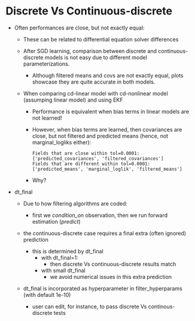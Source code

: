 # Discrete Vs Continuous-discrete

- Often performances are close, but not exactly equal:
    - These can be related to differential equation solver differences

    - After SGD learning, comparison between discrete and continuous-discrete models is not easy due to different model parameterizations.
        - Although filtered means and covs are not exactly equal, plots showcase they are quite accurate in both models.
        
    - When comparing cd-linear model with cd-nonlinear model (assumping linear model) and using EKF
        - Performance is equivalent when bias terms in linear models are not learned!
        - However, when bias terms are learned, then covariances are close, but not filtered and predicted means (hence, not marginal_logliks either):
            
            ```
            Fields that are close within tol=0.0001: ['predicted_covariances', 'filtered_covariances']            
            Fields that are different within tol=0.0001: ['predicted_means', 'marginal_loglik', 'filtered_means']
            ```
        - Why?
        
- dt_final
    - Due to how filtering algorithms are coded:
        - first we *condition_on* observation, then we run forward estimation (*predict*)
    - the continuous-discrete case requires a final extra (often ignored) prediction
        - this is determined by dt_final
            - with dt_final=1:
                - then discrete Vs continuous-discrete results match
            - with small dt_final 
                - we avoid numerical issues in this extra prediction

    - dt_final is incorporated as hyperparameter in filter_hyperparams (with default 1e-10)
        - user can edit, for instance, to pass discrete Vs continous-discrete tests
    
